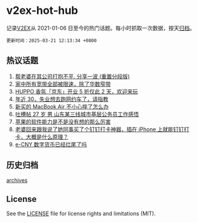 # v2ex-hot-hub

 记录[V2EX](https://www.v2ex.com/)从 2021-01-06 日至今的热门话题。每小时抓取一次数据，按天[归档](archives)。

`更新时间：2025-03-21 12:13:34 +0800`

## 热议话题

1. [帮老婆在其公司打抱不平. 分享一波 (重置分段版)](https://www.v2ex.com/t/1119996)
1. [家中所有宽带全部被限速，除了华数窄带](https://www.v2ex.com/t/1119909)
1. [HUPPO 香氛「京东」开业 5 折仅此 2 天，欢迎来玩](https://www.v2ex.com/t/1120011)
1. [年近 30，失业想去跑网约车了，请指教](https://www.v2ex.com/t/1119870)
1. [新买的 MacBook Air 不小心摔了怎么办](https://www.v2ex.com/t/1119987)
1. [吐槽帖 27 岁 男 山东某三线城市基层公务员工作感悟](https://www.v2ex.com/t/1119891)
1. [苹果的软件能力是不是没有想的那么厉害](https://www.v2ex.com/t/1120021)
1. [老婆回来跟我说了她同事买了个钉钉打卡神器，插在 iPhone 上就能钉钉打卡，大概是什么原理？](https://www.v2ex.com/t/1120016)
1. [e-CNY 数字货币已经烂尾了吗](https://www.v2ex.com/t/1119980)

## 历史归档

[archives](archives)

## License

See the [LICENSE](LICENSE) file for license rights and limitations (MIT).

